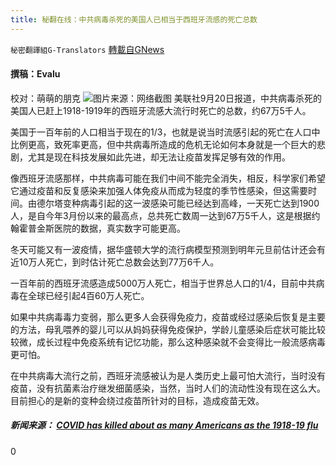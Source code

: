 ```yaml
---
title: 秘翻在线：中共病毒杀死的美国人已相当于西班牙流感的死亡总数
---
```

`秘密翻譯組G-Translators` [轉載自GNews](https://gnews.org/zh-hans/1545305/)

#### 撰稿：Evalu
校对：萌萌的朋克
![](https://assets.gnews.org/wp-content/uploads/2021/09/5-34.jpg)图片来源：网络截图
美联社9月20日报道，中共病毒杀死的美国人已赶上1918-1919年的西班牙流感大流行时死亡的总数，约67万5千人。

美国于一百年前的人口相当于现在的1/3，也就是说当时流感引起的死亡在人口中比例更高，致死率更高，但中共病毒所造成的危机无论如何本身就是一个巨大的悲剧，尤其是现在科技发展如此先进，却无法让疫苗发挥足够有效的作用。

像西班牙流感那样，中共病毒可能在我们中间不能完全消失，相反，科学家们希望它通过疫苗和反复感染来加强人体免疫从而成为轻度的季节性感染，但这需要时间。由德尔塔变种病毒引起的这一波感染可能已经达到高峰，一天死亡达到1900人，是自今年3月份以来的最高点，总共死亡数周一达到67万5千人，这是根据约翰霍普金斯医院的数据，真实数字可能更高。

冬天可能又有一波疫情，据华盛顿大学的流行病模型预测到明年元旦前估计还会有近10万人死亡，到时估计死亡总数会达到77万6千人。

一百年前的西班牙流感造成5000万人死亡，相当于世界总人口的1/4，目前中共病毒在全球已经引起4百60万人死亡。

如果中共病毒毒力变弱，那么更多人会获得免疫力，疫苗或经过感染后恢复是主要的方法，母乳喂养的婴儿可以从妈妈获得免疫保护，学龄儿童感染后症状可能比较较微，成长过程中免疫系统有记忆功能，那么这种感染就不会变得比一般流感病毒更可怕。

在中共病毒大流行之前，西班牙流感被认为是人类历史上最可怕大流行，当时没有疫苗，没有抗菌素治疗继发细菌感染，当然，当时人们的流动性没有现在这么大。目前担心的是新的变种会绕过疫苗所针对的目标，造成疫苗无效。

##### 新闻来源： [COVID has killed about as many Americans as the 1918-19 flu](https://apnews.com/article/science-health-pandemics-united-states-coronavirus-pandemic-c15d5c6dd7ece88d0832993f11279fbb)



0
